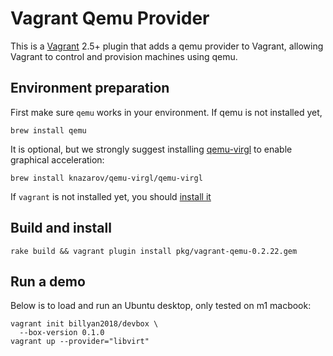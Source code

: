 # Vagrant Qemu Provider

This is a [Vagrant](http://www.vagrantup.com) 2.5+ plugin that adds a
qemu provider to Vagrant, allowing Vagrant to control and provision
machines using qemu.

## Environment preparation
First make sure `qemu` works in your environment.
If qemu is not installed yet,
```
brew install qemu
```

It is optional, but we strongly suggest installing [qemu-virgl](https://github.com/knazarov/homebrew-qemu-virgl)
to enable graphical acceleration:
```
brew install knazarov/qemu-virgl/qemu-virgl
```
If `vagrant` is not installed yet, you should [install it](https://www.vagrantup.com)

## Build and install
```
rake build && vagrant plugin install pkg/vagrant-qemu-0.2.22.gem
```

## Run a demo

Below is to load and run an Ubuntu desktop, only tested on m1 macbook:
```shell
vagrant init billyan2018/devbox \
  --box-version 0.1.0
vagrant up --provider="libvirt"
```

